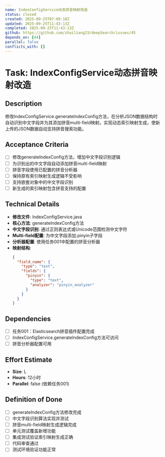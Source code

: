 ```yaml
---
name: IndexConfigService动态拼音映射改造
status: closed
created: 2025-09-25T07:09:18Z
updated: 2025-09-25T11:43:13Z
completed: 2025-09-25T11:43:13Z
github: https://github.com/zhailiang23/deepSearch/issues/45
depends_on: [44]
parallel: false
conflicts_with: []
---
```


# Task: IndexConfigService动态拼音映射改造

## Description
修改IndexConfigService.generateIndexConfig方法，在分析JSON数据结构时自动识别中文字段并为其添加拼音multi-field映射。实现动态索引映射生成，使新上传的JSON数据自动支持拼音搜索功能。

## Acceptance Criteria
- [ ] 修改generateIndexConfig方法，增加中文字段识别逻辑
- [ ] 为识别出的中文字段自动添加拼音multi-field映射
- [ ] 拼音字段使用已配置的拼音分析器
- [ ] 保持原有索引映射生成逻辑不受影响
- [ ] 支持嵌套对象中的中文字段识别
- [ ] 新生成的索引映射包含拼音支持的配置

## Technical Details
- **修改文件**: IndexConfigService.java
- **核心方法**: generateIndexConfig方法
- **中文字段识别**: 通过正则表达式或Unicode范围检测中文字符
- **Multi-field配置**: 为中文字段添加.pinyin子字段
- **分析器配置**: 使用任务001中配置的拼音分析器
- **映射结构**:
  ```json
  {
    "field_name": {
      "type": "text",
      "fields": {
        "pinyin": {
          "type": "text",
          "analyzer": "pinyin_analyzer"
        }
      }
    }
  }
  ```

## Dependencies
- [ ] 任务001：Elasticsearch拼音插件配置完成
- [ ] IndexConfigService.generateIndexConfig方法可访问
- [ ] 拼音分析器配置可用

## Effort Estimate
- **Size**: L
- **Hours**: 12小时
- **Parallel**: false (依赖任务001)

## Definition of Done
- [ ] generateIndexConfig方法修改完成
- [ ] 中文字段识别算法实现并测试
- [ ] 拼音multi-field映射生成逻辑完成
- [ ] 单元测试覆盖新增功能
- [ ] 集成测试验证索引映射生成正确
- [ ] 代码审查通过
- [ ] 测试环境验证功能正常